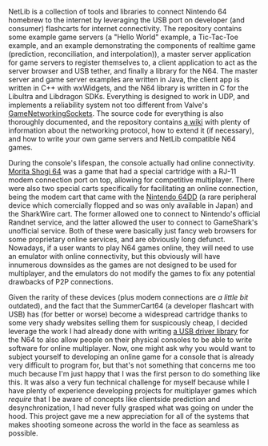 NetLib is a collection of tools and libraries to connect Nintendo 64 homebrew to the internet by leveraging the USB port on developer (and consumer) flashcarts for internet connectivity. The repository contains some example game servers (a "Hello World" example, a Tic-Tac-Toe example, and an example demonstrating the components of realtime game (prediction, reconciliation, and interpolation)), a master server application for game servers to register themselves to, a client application to act as the server browser and USB tether, and finally a library for the N64. The master server and game server examples are written in Java, the client app is written in C++ with wxWidgets, and the N64 library is written in C for the Libultra and Libdragon SDKs. Everything is designed to work in UDP, and implements a reliability system not too different from Valve's [GameNetworkingSockets](https://github.com/ValveSoftware/GameNetworkingSockets). The source code for everything is also thoroughly documented, and the repository contains [a wiki](https://github.com/buu342/N64-NetLib/wiki) with plenty of information about the networking protocol, how to extend it (if necessary), and how to write your own game servers and NetLib compatible N64 games.

During the console's lifespan, the console actually had online connectivity. [Morita Shogi 64](https://en.wikipedia.org/wiki/Morita_Shogi_64) was a game that had a special cartridge with a RJ-11 modem connection port on top, allowing for competitive multiplayer. There were also two special carts specifically for facilitating an online connection, being the modem cart that came with the [Nintendo 64DD](https://en.wikipedia.org/wiki/64DD) (a rare peripheral device which comercially flopped and so was only available in Japan) and the SharkWire cart. The former allowed one to connect to Nintendo's official Randnet service, and the latter allowed the user to connect to GameShark's unofficial service. Both of these were basically just fancy web browsers for some proprietary online services, and are obviously long defunct. Nowadays, if a user wants to play N64 games online, they will need to use an emulator with online connectivity, but this obviously will have innumerous downsides as the games are not designed to be used for multiplayer, and the emulators do not modify the games to fix any potential drawbacks of P2P connections.

Given the rarity of these devices (plus modem connections are *a little bit* outdated), and the fact that the SummerCart64 (a developer flashcart with USB) has (for better or worse) become a widespread cartridge thanks to some very shady websites selling them for suspicously cheap, I decided leverage the work I had already done with writing [a USB driver library](unfloader.html) for the N64 to also allow people on their physical consoles to be able to write software for online multiplayer. Now, one might ask why you would want to subject yourself to developing an online game for a console that is already very difficult to program for, but that's not something that concerns me too much because I'm just happy that I was the first person to do something like this. It was also a very fun technical challenge for myself because while I have plenty of experience developing projects for multiplayer games which *require* that I be aware of concepts like clientside prediction and desynchronization, I had never fully grasped what was going on under the hood. This project gave me a new appreciation for all of the systems that makes shooting someone across the world in the face as seamless as possible.
